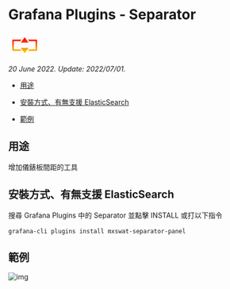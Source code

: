 # Grafana Plugins - Separator 

![img](Separator_icon.png)

*20 June 2022. Update: 2022/07/01.*

* [用途](#use)

* [安裝方式、有無支援 ElasticSearch](#install)

* [範例](#example)

<h2 id="use">用途</h2>

增加儀錶板間距的工具

<h2 id="install">安裝方式、有無支援 ElasticSearch</h2>

搜尋 Grafana Plugins 中的 Separator 並點擊 INSTALL 或打以下指令

    grafana-cli plugins install mxswat-separator-panel

<h2 id="example">範例</h2>

![img](AJAX.png)

